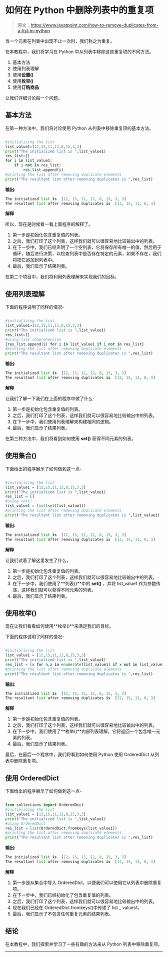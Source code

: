 # 如何在 Python 中删除列表中的重复项

> 原文：<https://www.javatpoint.com/how-to-remove-duplicates-from-a-list-in-python>

当一个元素在列表中出现不止一次时，我们称之为重复。

在本教程中，我们将学习在 Python 中从列表中移除这些重复项的不同方法。

1.  基本方法
2.  使用列表理解
3.  使用**设置()**
4.  使用**枚举()**
5.  使用**订购商品**

让我们详细讨论每一个问题。

## 基本方法

在第一种方法中，我们将讨论使用 Python 从列表中移除重复项的基本方法。

```py

#initializing the list
list_value1=[12,15,11,12,8,15,3,3]
print("The initialized list is ",list_value1)
res_list=[]
for i in list_value1:
    if i not in res_list:
        res_list.append(i)
#printing the list after removing duplicate elements
print("The resultant list after removing duplicates is ",res_list)

```

**输出:**

```py
The initialized list is  [12, 15, 11, 12, 8, 15, 3, 3]
The resultant list after removing duplicates is  [12, 15, 11, 8, 3]

```

**解释**

所以，现在是时候看一看上面程序的解释了。

1.  第一步是初始化包含重复值的列表。
2.  之后，我们打印了这个列表，这样我们就可以很容易地比较输出中的列表。
3.  在下一步中，我们已经声明了一个空列表，它将保存所有唯一的值，然后用于循环，随后进行决策，以检查列表中是否存在特定的元素，如果不存在，我们将把它追加到列表中。
4.  最后，我们显示了结果列表。

在第二个项目中，我们将利用列表理解来实现我们的目标。

## 使用列表理解

下面的程序说明了同样的情况-

```py

#initializing the list
list_value1=[12,15,11,12,8,15,3,3]
print("The initialized list is ",list_value1)
res_list=[]
#using list comprehension
[res_list.append(i) for i in list_value1 if i not in res_list]
#printing the list after removing duplicate elements
print("The resultant list after removing duplicates is ",res_list)

```

**输出:**

```py
The initialized list is  [12, 15, 11, 12, 8, 15, 3, 3]
The resultant list after removing duplicates is  [12, 15, 11, 8, 3]

```

**解释**

让我们了解一下我们在上面的程序中做了什么-

1.  第一步是初始化包含重复值的列表。
2.  之后，我们打印了这个列表，这样我们就可以很容易地比较输出中的列表。
3.  在下一步中，我们使用列表理解来构建相同的逻辑。
4.  最后，我们显示了结果列表。

在第三种方法中，我们将看到如何使用 **set()** 获得不同元素的列表。

## 使用集合()

下面给出的程序展示了如何做到这一点-

```py

#initializing the list
list_value1 = [12,15,11,12,8,15,3,3]
print("The initialized list is ",list_value1)
res_list = []
#using set()
list_value1 = list(set(list_value1))
#printing the list after removing duplicate elements
print("The resultant list after removing duplicates is ",list_value1)

```

**输出:**

```py
The initialized list is  [12, 15, 11, 12, 8, 15, 3, 3]
The resultant list after removing duplicates is  [12, 15, 11, 8, 3]

```

**解释**

让我们试着了解这里发生了什么，

1.  第一步是初始化包含重复值的列表。
2.  之后，我们打印了这个列表，这样我们就可以很容易地比较输出中的列表。
3.  在下一步中，我们使用了**列表()**中的 **set()** ，并将 list_value1 作为参数传递，这样我们就可以获得不同元素的列表。
4.  最后，我们显示了结果列表。

## 使用枚举()

现在让我们看看如何使用**枚举()**来满足我们的目标。

下面的程序说明了同样的情况-

```py

#initializing the list
list_value1 = [12,15,11,12,8,15,3,3]
print("The initialized list is ",list_value1)
res_list = [x for n,x in enumerate(list_value1) if x not in list_value1[:n]]
#printing the list after removing duplicate elements
print("The resultant list after removing duplicates is ",res_list)

```

**输出:**

```py
The initialized list is  [12, 15, 11, 12, 8, 15, 3, 3]
The resultant list after removing duplicates is  [12, 15, 11, 8, 3]

```

**解释**

1.  第一步是初始化包含重复值的列表。
2.  之后，我们打印了这个列表，这样我们就可以很容易地比较输出中的列表。
3.  在下一步中，我们使用了**枚举()**内部列表理解，它将返回一个包含唯一元素的列表。
4.  最后，我们显示了结果列表。

最后，在最后一个程序中，我们将看到如何使用 Python 使用 OrderedDict 从列表中删除重复项。

## 使用 OrderedDict

下面给出的程序展示了如何做到这一点-

```py

from collections import OrderedDict
#initializing the list
list_value1 = [12,15,11,12,8,15,3,3]
print("The initialized list is ",list_value1)
#using OrderedDict
res_list = list(OrderedDict.fromkeys(list_value1))
#printing the list after removing duplicate elements
print("The resultant list after removing duplicates is ",res_list)

```

**输出:**

```py
The initialized list is  [12, 15, 11, 12, 8, 15, 3, 3]
The resultant list after removing duplicates is  [12, 15, 11, 8, 3]

```

**解释**

1.  第一步是从集合中导入 OrderedDict，以便我们可以使用它从列表中删除重复项。
2.  在下一步中，我们已经初始化了包含重复值的列表。
3.  之后，我们打印了这个列表，这样我们就可以很容易地比较输出中的列表。
4.  现在我们已经在 OrderedDict.fromkeys()中传递了 list _ values1。
5.  最后，我们显示了不包含任何重复元素的结果列表。

## 结论

在本教程中，我们探索并学习了一些有趣的方法来从 Python 列表中移除重复项。

* * *